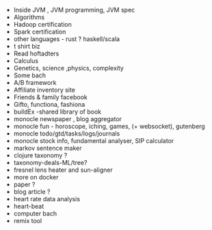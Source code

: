 
* Inside JVM , JVM programming, JVM spec
* Algorithms
* Hadoop certification
* Spark certification
* other languages - rust ? haskell/scala
* t shirt biz
* Read hoftadters
* Calculus
* Genetics, science ,physics, complexity
* Some bach
* A/B framework
* Affiliate inventory site
* Friends & family facebook
* Gifto, functiona, fashiona
* buildEx -shared library of book
* monocle newspaper , blog aggregator
* monocle fun - horoscope, iching, games, (+ websocket), gutenberg
* monocle todo/gtd/tasks/logs/journals
* monocle stock info, fundamental analyser, SIP calculator
* markov sentence maker
* clojure taxonomy ?
* taxonomy-deals-ML/tree?
* fresnel lens heater and sun-aligner
* more on docker  
* paper ?
* blog article ?
* heart rate data analysis
* heart-beat
* computer bach
* remix tool

 

